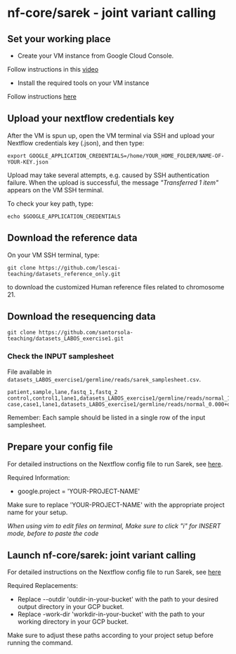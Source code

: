# nf-core/sarek - joint variant calling



## Set your working place

- Create your VM instance from Google Cloud Console.

Follow instructions in this [video](https://drive.google.com/file/d/1WQ3LYle15dkxdSXwZJTjM8sgmRDghkcg/view)

- Install the required tools on your VM instance

Follow instructions [here](https://github.com/santorsola-teaching/class-lab-adv-omics/tree/main/L03_google_cloud_nextflow_setup/gcp_setup_master_vm)



## Upload your nextflow credentials key

After the VM is spun up, open the VM terminal via SSH and upload your Nextflow credentials key (.json), and then type:

```{bash}
export GOOGLE_APPLICATION_CREDENTIALS=/home/YOUR_HOME_FOLDER/NAME-OF-YOUR-KEY.json
```

Upload may take several attempts, e.g. caused by SSH authentication failure. When the upload is successful, the message *"Transferred 1 item"* appears on the VM SSH terminal.

To check your key path, type:

```
echo $GOOGLE_APPLICATION_CREDENTIALS
```



## Download the reference data

On your VM SSH terminal, type:

```{bash}
git clone https://github.com/lescai-teaching/datasets_reference_only.git
```

to download the customized Human reference files related to chromosome 21.



## Download the resequencing data

```{bash}
git clone https://github.com/santorsola-teaching/datasets_LABOS_exercise1.git
```



### Check the INPUT samplesheet 

File available in ```datasets_LABOS_exercise1/germline/reads/sarek_samplesheet.csv```.

```
patient,sample,lane,fastq_1,fastq_2
control,control1,lane1,datasets_LABOS_exercise1/germline/reads/normal_1.000+disease_0.000_1.fq.gz,datasets_LABOS_exercise1/germline/reads/normal_1.000+disease_0.000_2.fq.gz
case,case1,lane1,datasets_LABOS_exercise1/germline/reads/normal_0.000+disease_1.000_1.fq.gz,datasets_LABOS_exercise1/germline/reads/normal_0.000+disease_1.000_2.fq.gz

```

Remember: Each sample should be listed in a single row of the input samplesheet.



## Prepare your config file


For detailed instructions on the Nextflow config file to run Sarek, see [here](https://github.com/santorsola-teaching/class-lab-adv-omics/blob/main/L04_resequencing_sarek_gcp/sarek_run/sarek_nextflow.config).

Required Information:
- google.project = 'YOUR-PROJECT-NAME'

Make sure to replace 'YOUR-PROJECT-NAME' with the appropriate project name for your setup.


_When using vim to edit files on terminal, Make sure to click "i" for INSERT mode, before to paste the code_



## Launch nf-core/sarek: joint variant calling

For detailed instructions on the Nextflow config file to run Sarek, see [here](https://github.com/santorsola-teaching/class-lab-adv-omics/blob/main/L04_resequencing_sarek_gcp/sarek_run/sarek_run.sh)


Required Replacements:
- Replace --outdir 'outdir-in-your-bucket' with the path to your desired output directory in your GCP bucket.
- Replace -work-dir 'workdir-in-your-bucket' with the path to your working directory in your GCP bucket.

Make sure to adjust these paths according to your project setup before running the command.



